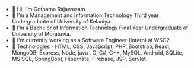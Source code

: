 - 👋 Hi, I’m Gothama Rajawasam
- 👀 I’m a Management and Information Technology Third year Undergraduate of University of Kelaniya.
- 👀 I’m a Bachelor of Information Technology Final Year Undergraduate of University of Moratuwa.
- 🏢 I'm currently working as a Software Engineer (Intern) at WSO2
- 🌱 Technologies - HTML, CSS, JavaScript, PHP, Bootstrap, React, MongoDB, Express, Node, java , C, C#, C++, MySQL, Android, SQLite, MS SQL, SpringBoot, Hibernate, Firebase, JSP, Servlet.
<!---- 💞️ I’m looking to collaborate on ...
- 📫 How to reach me ...--->

<!---
Gothama/Gothama is a ✨ special ✨ repository because its `README.md` (this file) appears on your GitHub profile.
You can click the Preview link to take a look at your changes.
--->
